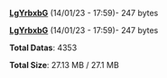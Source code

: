 [**LgYrbxbG**](/data/LgYrbxbG.txt) (14/01/23 - 17:59)- 247 bytes

[**LgYrbxbG**](/data/LgYrbxbG.txt) (14/01/23 - 17:59)- 247 bytes

**Total Datas**: 4353

**Total Size**: 27.13 MB / 27.1 MB